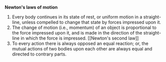 **Newton's laws of motion**

1. Every body continues in its state of rest, or uniform motion in a straight-line, unless compelled to change that state by forces impressed upon it.
2. The change of motion (i.e., momentum) of an object is proportional to the force impressed upon it, and is made in the direction of the straight-line in which the force is impressed. [[Newton's second law]]
3. To every action there is always opposed an equal reaction; or, the mutual actions of two bodies upon each other are always equal and directed to contrary parts.
